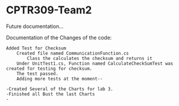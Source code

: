 # CPTR309-Team2

Future documentation...

Documentation of the Changes of the code:

	Added Test for Checksum
		Created file named CommunicationFunction.cs
			Class the calculates the checksum and returns it
		Under UnitTest1.cs, Function named CalculateCheckSumTest was created for testing for checksum.
		The test passed.
		Adding more tests at the moment--
		
	-Created Several of the Charts for lab 3.
	-Finished all Bust the last Charts
	-